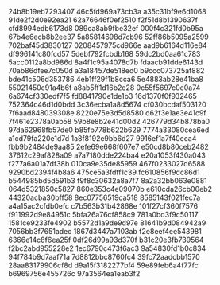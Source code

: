 24b8b19eb7293407
46c5fd969a73cb3a
a35c31bf9e6d1068
91de2f2d0e92ea21
62a76646f0ef2510
f2f51d8b1390637f
cfd8994edb6173d8
089ca8ab9fbe32ef
000f4c321fd0b95a
67b4e6ecb8b2ee37
5a85814698d7cb96
52ff86b5095a2599
702baf45d3830127
0208457975cd966e
aad9b6164d116e84
df996141c80fcd57
5debf792fcbdb168
59dc2bd0aa61c783
5acc0112a8bd986d
8a4f1c95a4078d7b
fdaacb91dde6143d
70ab86dfee7c050d
a3a18457de518ed0
b9ccc073725af882
bde41c506d353786
4eb1ff29f1b8cca6
5e4883ab28e41ba8
55021450e91a4b6f
a8ab5ff1d16b2e28
0c55f5697c0e0a74
6a674cf330edf7f5
fd8841790e1de1b3
16d1370f0f932465
752364c46d1d0bdd
3c36ecba1a8d5674
cf030bcdaf503120
7f6aad848039308e
8220e75e3d5d8580
d62f3e1ae3e41c9f
7f461e2378a0ab58
59b8e8b2e41d00d2
426779d34b878ba0
97da62968fb57de0
b85fb778b622b629
7774a33080cea6ed
a1cd79fa220e1d7d
1a8f8192e9bb6d27
9916ef1a7f40eca4
fbb9b2484de9aa85
2efe69e668f607e7
e50cd8b80ceb2482
37612c29af828a09
a7a7180dde224ba4
e20a1053f430a043
f277a6a01a7df38b
010ca9e35de85959
467f0233027d6588
9290bd2394f4b8a6
475ce5a3fdff1c39
fc610856f9dc86d1
b544985bd5d591b3
f9f8c30632a8a7f7
8a2a32bb063e0881
064d5321850c5827
860e353c4e09070b
e610cda26cb00eb2
44320acba30bff58
8ec07756519ca518
8585143f021fec7a
a4a15ac2cfdb0efc
c7b563b31b42868e
101f27cf360f7576
f911992d9e84951c
5bfa26a76cf858c9
781a0bd3f9c50117
1581ce9233fe4902
b5572d1a9de9d97e
81641b9d084942a9
7056bb3f7651adec
1867d3447a7103ab
f2e8eef4ee543981
6366e14c8f6ea25f
0df26d99a93d370f
b31c20e3fb739564
f2bc2abd955228e2
1ec6790c473f6ac3
9a54830fd1b0c834
94f784b9d7aaf71a
7d8812bbc8760fc4
39fc72aadcbb1570
28aa83179906cf8d
d9a15f3182277bf4
59e89feb6a4f77fc
b6969756e455726c
97a3564ea1eab3f2
